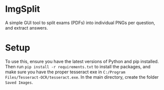 # ImgSplit
A simple GUI tool to split exams (PDFs) into individual PNGs per question, and extract answers.

# Setup
To use this, ensure you have the latest versions of Python and pip installed. Then run `pip install -r requirements.txt` to install the packages, and make sure you have the proper tesseract exe in `C:/Program Files/Tesseract-OCR/tesseract.exe`. In the main directory, create the folder `Saved Images`.
